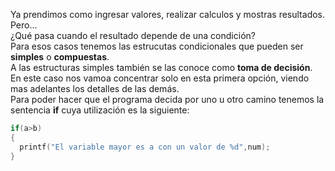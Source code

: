 Ya prendimos como ingresar valores, realizar calculos y mostras resultados.
Pero...<br>¿Qué pasa cuando el resultado depende de una condición?<br> Para esos casos tenemos las estrucutas condicionales que pueden ser **simples** o **compuestas**.<br> A las estructuras simples también se las conoce como **toma de decisión**.<br>
En este caso nos vamoa concentrar solo en esta primera opción, viendo mas adelantes los detalles de las demás.<br>
Para poder hacer que el programa decida por uno u otro camino tenemos la sentencia **if** cuya utilización es la siguiente:<br>
``` C
if(a>b)
{
  printf("El variable mayor es a con un valor de %d",num);
}
```




